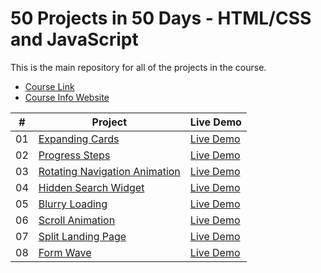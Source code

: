 # 50 Projects in 50 Days - HTML/CSS and JavaScript

This is the main repository for all of the projects in the course.

-   [Course Link](https://www.udemy.com/course/50-projects-50-days)
-   [Course Info Website](https://50projects50days.com)

|  #  | Project                                                                                                                     | Live Demo                                                                         |
| :-: | --------------------------------------------------------------------------------------------------------------------------- | --------------------------------------------------------------------------------- |
| 01  | [Expanding Cards](https://github.com/xhoang0509/50projects50days/tree/master/01.expanding-cards)                             | [Live Demo](https://xhoang0509.github.io/50projects50days/01.expanding-cards/)               |
| 02  | [Progress Steps](https://github.com/xhoang0509/50projects50days/tree/master/02.progress-steps)                               | [Live Demo](https://xhoang0509.github.io/50projects50days/02.progress-steps/)                |
| 03  | [Rotating Navigation Animation](https://github.com/xhoang0509/50projects50days/tree/master/03.rotating-nav-animation)                       | [Live Demo](https://xhoang0509.github.io/50projects50days/03.rotating-nav-animation/index.html) |
| 04  | [Hidden Search Widget](https://github.com/xhoang0509/50projects50days/tree/master/04.hidden-search)                          | [Live Demo](https://xhoang0509.github.io/50projects50days/04.hidden-search/)          |
| 05  | [Blurry Loading](https://github.com/xhoang0509/50projects50days/tree/master/05.blurry-loading)                               | [Live Demo](https://xhoang0509.github.io/50projects50days/05.blurry-loading/)                |
| 06  | [Scroll Animation](https://github.com/xhoang0509/50projects50days/tree/master/06.scroll-animation)                           | [Live Demo](https://xhoang0509.github.io/50projects50days/06.scroll-animation/index.html)              |
| 07  | [Split Landing Page](https://github.com/xhoang0509/50projects50days/tree/master/07.split-landing-page)                       | [Live Demo](https://xhoang0509.github.io/50projects50days/07.split-landing-page/)            |
| 08  | [Form Wave](https://github.com/xhoang0509/50projects50days/tree/master/08.form-input-wave)                                         | [Live Demo](https://xhoang0509.github.io/50projects50days/08.form-wave/)                     |